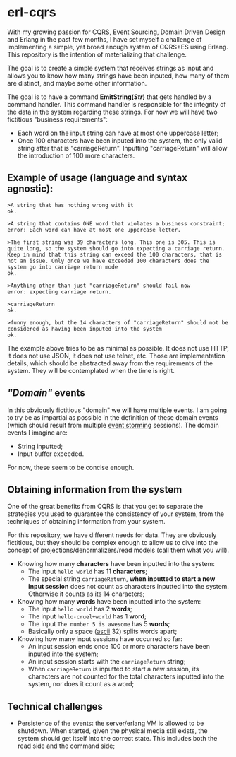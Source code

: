 # erl-cqrs

With my growing passion for CQRS, Event Sourcing, Domain Driven Design and Erlang in the past few months, I have set myself a challenge of implementing a simple, yet broad enough system of CQRS+ES using Erlang. This repository is the intention of materializing that challenge.

The goal is to create a simple system that receives strings as input and allows you to know how many strings have been inputed, how many of them are distinct, and maybe some other information.

The goal is to have a command **EmitString(*Str*)** that gets handled by a command handler.
This command handler is responsible for the integrity of the data in the system regarding these strings. For now we will have two fictitious "business requirements":

* Each word on the input string can have at most one uppercase letter;
* Once 100 characters have been inputed into the system, the only valid string after that is "carriageReturn". Inputting "carriageReturn" will allow the introduction of 100 more characters.

## Example of usage (language and syntax agnostic):
```
>A string that has nothing wrong with it
ok.

>A string that contains ONE word that violates a business constraint;
error: Each word can have at most one uppercase letter.

>The first string was 39 characters long. This one is 305. This is quite long, so the system should go into expecting a carriage return. Keep in mind that this string can exceed the 100 characters, that is not an issue. Only once we have exceeded 100 characters does the system go into carriage return mode
ok.

>Anything other than just "carriageReturn" should fail now
error: expecting carriage return.

>carriageReturn
ok.

>funny enough, but the 14 characters of "carriageReturn" should not be considered as having been inputed into the system
ok.
```

The example above tries to be as minimal as possible. It does not use HTTP, it does not use JSON, it does not use telnet, etc. Those are implementation details, which should be abstracted away from the requirements of the system. They will be contemplated when the time is right.

## *"Domain"* events

In this obviously fictitious "domain" we will have multiple events. I am going to try be as impartial as possible in the definition of these domain events (which should result from multiple [event storming](http://ziobrando.blogspot.nl/2013/11/introducing-event-storming.html) sessions). The domain events I imagine are:
* String inputted;
* Input buffer exceeded.

For now, these seem to be concise enough.

## Obtaining information from the system

One of the great benefits from CQRS is that you get to separate the strategies you used to guarantee the consistency of your system, from the techniques of obtaining information from your system.

For this repository, we have different needs for data. They are obviously fictitious, but they should be complex enough to allow us to dive into the concept of projections/denormalizers/read models (call them what you will).

* Knowing how many **characters** have been inputted into the system:
  * The input `hello world` has 11 **characters**;
  * The special string `carriageReturn`, **when inputted to start a new input session** does not count as characters inputted into the system. Otherwise it counts as its 14 characters;
* Knowing how many **words** have been inputted into the system:
  * The input `hello world` has 2 **words**;
  * The input `hello-cruel+world` has 1 **word**;
  * The input `The number 5 is awesome` has 5 **words**;
  * Basically only a space ([ascii](http://ascii.cl/) 32) splits words apart;
* Knowing how many input sessions have occurred so far:
  * An input session ends once 100 or more characters have been inputed into the system;
  * An input session starts with the `carriageReturn` string;
  * When `carriageReturn` is inputted to start a new session, its characters are not counted for the total characters inputted into the system, nor does it count as a word;

## Technical challenges

* Persistence of the events: the server/erlang VM is allowed to be shutdown. When started, given the physical media still exists, the system should get itself into the correct state. This includes both the read side and the command side;